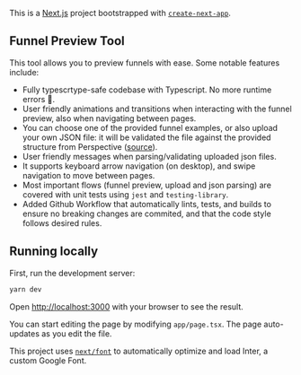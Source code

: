 This is a [Next.js](https://nextjs.org/) project bootstrapped with [`create-next-app`](https://github.com/vercel/next.js/tree/canary/packages/create-next-app).

## Funnel Preview Tool

This tool allows you to preview funnels with ease. Some notable features include:

* Fully typescrtype-safe codebase with Typescript. No more runtime errors 🙌.
* User friendly animations and transitions when interacting with the funnel preview, also when navigating between pages.
* You can choose one of the provided funnel examples, or also upload your own JSON file: it will be validated the file against the provided structure from Perspective ([source](https://perspectiveco.notion.site/Work-Sample-Senior-Frontend-Engineer-Vitor-Mello-c094221151574b0790b68f1d595f03c2)).
* User friendly messages when parsing/validating uploaded json files.
* It supports keyboard arrow navigation (on desktop), and swipe navigation to move between pages.
* Most important flows (funnel preview, upload and json parsing) are covered with unit tests using `jest` and `testing-library`.
* Added Github Workflow that automatically lints, tests, and builds to ensure no breaking changes are commited, and that the code style follows desired rules.


## Running locally

First, run the development server:

```bash
yarn dev
```

Open [http://localhost:3000](http://localhost:3000) with your browser to see the result.

You can start editing the page by modifying `app/page.tsx`. The page auto-updates as you edit the file.

This project uses [`next/font`](https://nextjs.org/docs/basic-features/font-optimization) to automatically optimize and load Inter, a custom Google Font.
